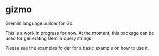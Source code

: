 # gizmo
Gremlin language builder for Go.

This is a work in progress for now.  At the moment, this package can be used for generating Gemlin query strings.

Please see the examples folder for a basic example on how to use it.